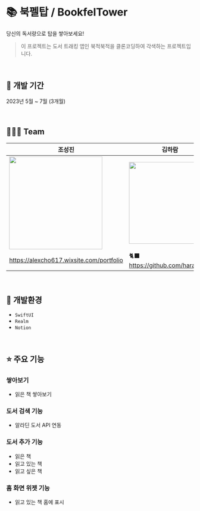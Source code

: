 # 📚 북펠탑 / BookfelTower 
당신의 독서량으로 탑을 쌓아보세요!<br>
> 이 프로젝트는 도서 트래킹 앱인 북적북적을 클론코딩하여 각색하는 프로젝트입니다.
<br>

## 📆  개발 기간
2023년 5월 ~ 7월 (3개월)

<br>

## 👩🏻‍💻  Team
|조성진|김하람|
|---|---|
|<img src = "https://static.wixstatic.com/media/33c8bd_64f0f718ab5c4ecf85ebb5469ff58ba6~mv2.jpg/v1/fill/w_960,h_960,al_c,q_85,usm_0.66_1.00_0.01,enc_auto/IMG_0508.jpg" width = 250></img>|<img src="https://github.com/haram22/haram22/assets/97924765/a10c32f3-07b6-4d60-9040-15ee1cfa2dad" width=220></img>|
|https://alexcho617.wixsite.com/portfolio|🐈‍⬛ <https://github.com/haram22>|

<br>

## 🔨  개발환경
- `SwiftUI`
- `Realm`
- `Notion`

<br>

## ⭐️ 주요 기능
### 쌓아보기
- 읽은 책 쌓아보기
### 도서 검색 기능
- 알라딘 도서 API 연동
### 도서 추가 기능
- 읽은 책
- 읽고 있는 책
- 읽고 싶은 책
### 홈 화면 위젯 기능
- 읽고 있는 책 홈에 표시

